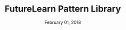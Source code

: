 ---
layout: post
date: February 01, 2018
title: FutureLearn Pattern Library
company: FutureLearn
link: https://www.futurelearn.com/pattern-library
image: images/systems/futurelearn.jpg
description: The library directly reflects the FutureLearn platform and uses the same underlying CSS and markup to display the elements and rules that make up the interface.

---